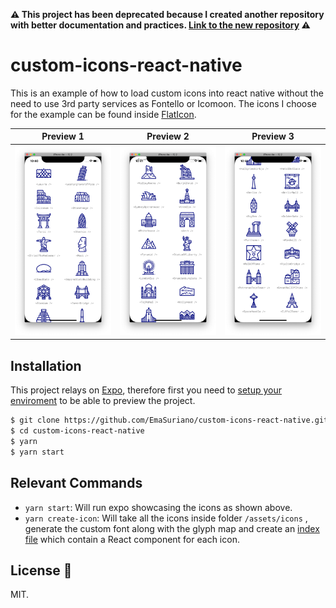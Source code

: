 **⚠️ This project has been deprecated because I created another repository with better documentation and practices. [Link to the new repository](https://github.com/EmaSuriano/maintainable-icon-system-react) ⚠️**

# custom-icons-react-native

This is an example of how to load custom icons into react native without the need to use 3rd party services as Fontello or Icomoon. The icons I choose for the example can be found inside [FlatIcon](https://www.flaticon.com/packs/landmarks-and-monuments-18).

<!-- I wrote an article explaining how it works and the advantages/disadvantages of this approach in case you want to know more.  -->

| Preview 1                          | Preview 2                          | Preview 3                          |
| ---------------------------------- | ---------------------------------- | ---------------------------------- |
| ![preview1](./assets/preview1.png) | ![preview2](./assets/preview2.png) | ![preview3](./assets/preview3.png) |

## Installation

This project relays on [Expo](https://expo.io), therefore first you need to [setup your enviroment](https://docs.expo.io/versions/v32.0.0/introduction/installation/) to be able to preview the project.

```bash
$ git clone https://github.com/EmaSuriano/custom-icons-react-native.git
$ cd custom-icons-react-native
$ yarn
$ yarn start
```

## Relevant Commands

- `yarn start`: Will run expo showcasing the icons as shown above.
- `yarn create-icon`: Will take all the icons inside folder `/assets/icons` , generate the custom font along with the glyph map and create an [index file](/src/Icon/index.js) which contain a React component for each icon.

## License 📝

MIT.
